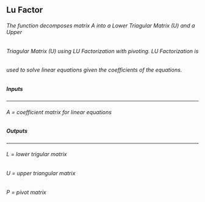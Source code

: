 ## Lu Factor
###### The function decomposes matrix A into a Lower Triagular Matrix (U) and a Upper
###### Triagular Matrix (U) using LU Factorization with pivoting. LU Factorization is
###### used to solve linear equations given the coefficients of the equations.
##### Inputs
------
###### A = coefficient matrix for linear equations
##### Outputs
------
###### L = lower trigular matrix
###### U = upper triangular matrix
###### P = pivot matrix
